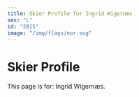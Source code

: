 ```yaml
---
title: Skier Profile for Ingrid Wigernæs
sex: "L"
id: "2815"
image: "/img/flags/nor.svg" 
---
```


# Skier Profile

This page is for: Ingrid Wigernæs.
    